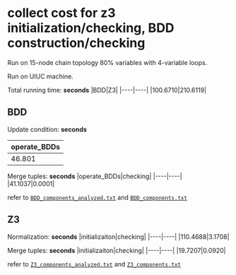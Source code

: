 # collect cost for z3 initialization/checking, BDD construction/checking

Run on 15-node chain topology 80% variables with 4-variable loops.

Run on UIUC machine.

Total running time: **seconds**
|BDD|Z3|
|----|----|
|100.6710|210.6119|

## BDD

Update condition: **seconds**

|operate_BDDs|
|----|
|46.801|

Merge tuples: **seconds**
|operate_BDDs|checking|
|----|----|
|41.1037|0.0001|

refer to [`BDD_components_analyzed.txt`](results/BDD_components_analyzed.txt) and [`BDD_components.txt`](results/BDD_components.txt)

## Z3

Normalization: **seconds**
|initializaiton|checking|
|----|----|
|110.4688|3.1708|

Merge tuples: **seconds**
|initializaiton|checking|
|----|----|
|19.7207|0.0920|

refer to [`Z3_components_analyzed.txt`](results/Z3_components_analyzed.txt) and [`Z3_components.txt`](results/Z3_components.txt)